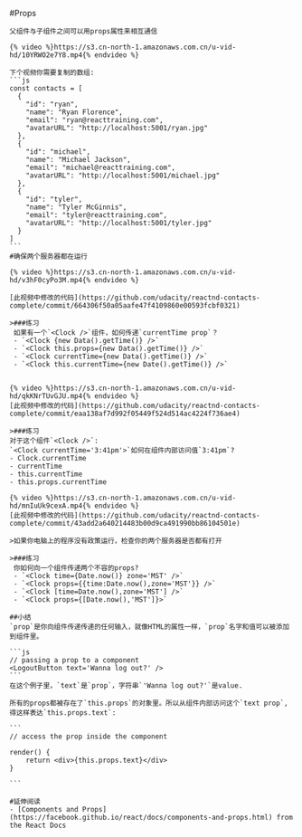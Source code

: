 #Props



    父组件与子组件之间可以用props属性来相互通信

    {% video %}https://s3.cn-north-1.amazonaws.com.cn/u-vid-hd/10YRWO2e7Y8.mp4{% endvideo %}

    下个视频你需要复制的数组:
    ```js
    const contacts = [
      {
        "id": "ryan",
        "name": "Ryan Florence",
        "email": "ryan@reacttraining.com",
        "avatarURL": "http://localhost:5001/ryan.jpg"
      },
      {
        "id": "michael",
        "name": "Michael Jackson",
        "email": "michael@reacttraining.com",
        "avatarURL": "http://localhost:5001/michael.jpg"
      },
      {
        "id": "tyler",
        "name": "Tyler McGinnis",
        "email": "tyler@reacttraining.com",
        "avatarURL": "http://localhost:5001/tyler.jpg"
      }
    ]
    ```
    #确保两个服务器都在运行

    {% video %}https://s3.cn-north-1.amazonaws.com.cn/u-vid-hd/v3hF0cyPo3M.mp4{% endvideo %}

    [此视频中修改的代码](https://github.com/udacity/reactnd-contacts-complete/commit/664306f50a05aafe47f4109860e00593fcbf0321)

    >###练习
     如果有一个`<Clock />`组件，如何传递`currentTime prop`？
     - `<Clock {new Data().getTime()} />`
     - `<Clock this.props={new Data().getTime()} />`
     - `<Clock currentTime={new Data().getTime()} />`
     - `<Clock this.currentTime={new Date().getTime()} />`


    {% video %}https://s3.cn-north-1.amazonaws.com.cn/u-vid-hd/qkKNrTUvGJU.mp4{% endvideo %}
    [此视频中修改的代码](https://github.com/udacity/reactnd-contacts-complete/commit/eaa138af7d992f05449f524d514ac4224f736ae4)

    >###练习
    对于这个组件`<Clock />`:
    `<Clock currentTime='3:41pm'>`如何在组件内部访问值`3:41pm`?
    - Clock.currentTime
    - currentTime
    - this.currentTime
    - this.props.currentTime

    {% video %}https://s3.cn-north-1.amazonaws.com.cn/u-vid-hd/mnIuUk9cexA.mp4{% endvideo %}
    [此视频中修改的代码](https://github.com/udacity/reactnd-contacts-complete/commit/43add2a640214483b00d9ca491990bb86104501e)

    >如果你电脑上的程序没有政策运行，检查你的两个服务器是否都有打开

    >###练习
     你如何向一个组件传递两个不容的props?
     - `<Clock time={Date.now()} zone='MST' />`
     - `<Clock props={{time:Date.now(),zone='MST'}} />`
     - `<Clock [time=Date.now(),zone='MST'] />`
     - `<Clock props={[Date.now(),'MST']}>`

    ##小结
    `prop`是你向组件传递传递的任何输入，就像HTML的属性一样，`prop`名字和值可以被添加到组件里。

    ```js
    // passing a prop to a component
    <LogoutButton text='Wanna log out?' />
    ```
    在这个例子里，`text`是`prop`，字符串`'Wanna log out?'`是value.

    所有的props都被存在了`this.props`的对象里。所以从组件内部访问这个`text prop`,得这样表达`this.props.text`:

    ```
    // access the prop inside the component

    render() {
        return <div>{this.props.text}</div>
    }

    ```

    #延伸阅读
    - [Components and Props](https://facebook.github.io/react/docs/components-and-props.html) from the React Docs



